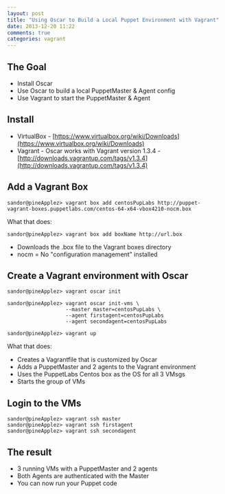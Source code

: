 ```yaml
---
layout: post
title: "Using Oscar to Build a Local Puppet Environment with Vagrant"
date: 2013-12-20 11:22
comments: true
categories: vagrant
---
```


## The Goal

- Install Oscar
- Use Oscar to build a local PuppetMaster & Agent config
- Use Vagrant to start the PuppetMaster & Agent

<!-- more -->

## Install

- VirtualBox - [https://www.virtualbox.org/wiki/Downloads](https://www.virtualbox.org/wiki/Downloads)
- Vagrant - Oscar works with Vagrant version 1.3.4 - [http://downloads.vagrantup.com/tags/v1.3.4](http://downloads.vagrantup.com/tags/v1.3.4)


## Add a Vagrant Box

```
sandor@pineApplez> vagrant box add centosPupLabs http://puppet-vagrant-boxes.puppetlabs.com/centos-64-x64-vbox4210-nocm.box
```

What that does:

```
sandor@pineApplez> vagrant box add boxName http://url.box
```

- Downloads the .box file to the Vagrant boxes directory
- nocm = No "configuration management" installed


## Create a Vagrant environment with Oscar


``` 
sandor@pineApplez> vagrant oscar init
```

```
sandor@pineApplez> vagrant oscar init-vms \
                   --master master=centosPupLabs \
                   --agent firstagent=centosPupLabs 
                   --agent secondagent=centosPupLabs
```

```
sandor@pineApplez> vagrant up
```

What that does:

- Creates a Vagrantfile that is customized by Oscar
- Adds a PuppetMaster and 2 agents to the Vagrant environment
- Uses the PuppetLabs Centos box as the OS for all 3 VMsgs 
- Starts the group of VMs


## Login to the VMs

```
sandor@pineApplez> vagrant ssh master
sandor@pineApplez> vagrant ssh firstagent
sandor@pineApplez> vagrant ssh secondagent
```



## The result

- 3 running VMs with a PuppetMaster and 2 agents
- Both Agents are authenticated with the Master
- You can now run your Puppet code 

